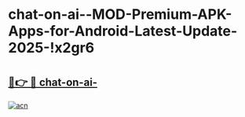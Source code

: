 # chat-on-ai--MOD-Premium-APK-Apps-for-Android-Latest-Update-2025-!x2gr6

# <h2><a href="https://9lyqai.esa.edu.pl?title=chat-on-ai-&ref=x2gr6">🔗👉 🔴 chat-on-ai-</a></h2>

[![acn](https://github.com/user-attachments/assets/0f9c940e-d8b0-45ae-aac7-cd30a18b3e1c)](https://9lyqai.esa.edu.pl?title=chat-on-ai-&ref=x2gr6)

